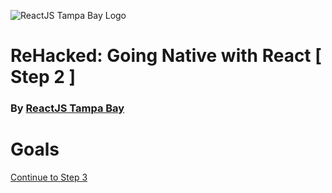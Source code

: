 ![ReactJS Tampa Bay Logo](https://avatars2.githubusercontent.com/u/18738421?v=3&s=200)

# ReHacked: Going Native with React [ Step 2 ]
### By [ReactJS Tampa Bay](http://www.meetup.com/ReactJS-Tampa-Bay/)

# Goals



[Continue to Step 3](https://github.com/reactjstampabay/RehackedNative/tree/step-3)

